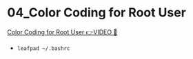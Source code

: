 # 04_Color Coding for Root User

[Color Coding for Root User 👉VIDEO &#128279;](https://codered.eccouncil.org/courseVideo/Kali-for-Penetration-Testers?lessonId=49d63967-dad4-47dc-987b-b20b450d5e08&finalAssessment=false)

- `leafpad ~/.bashrc`
